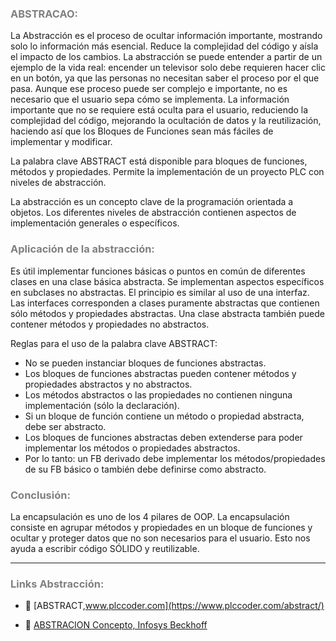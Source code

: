 ### <span style="color:grey">ABSTRACAO:</span>

La Abstracción es el proceso de ocultar información importante, mostrando solo lo información más esencial. 
Reduce la complejidad del código y aísla el impacto de los cambios.
La abstracción se puede entender a partir de un ejemplo de la vida real: encender un televisor solo debe
requieren hacer clic en un botón, ya que las personas no necesitan saber el proceso por el que pasa.
Aunque ese proceso puede ser complejo e importante, no es necesario que el usuario sepa
cómo se implementa. La información importante que no se requiere está oculta para el usuario,
reduciendo la complejidad del código, mejorando la ocultación de datos y la reutilización, haciendo así que los Bloques de Funciones
sean más fáciles de implementar y modificar.

La palabra clave ABSTRACT está disponible para bloques de funciones, métodos y propiedades. Permite la implementación de un proyecto PLC con niveles de abstracción.

La abstracción es un concepto clave de la programación orientada a objetos. Los diferentes niveles de abstracción contienen aspectos de implementación generales o específicos.

### <span style="color:grey">Aplicación de la abstracción:</span>
Es útil implementar funciones básicas o puntos en común de diferentes clases en una clase básica abstracta. Se implementan aspectos específicos en subclases no abstractas.
El principio es similar al uso de una interfaz. Las interfaces corresponden a clases puramente abstractas que contienen sólo métodos y propiedades abstractas. Una clase abstracta también puede contener métodos y propiedades no abstractos.

Reglas para el uso de la palabra clave ABSTRACT:

- No se pueden instanciar bloques de funciones abstractas.
- Los bloques de funciones abstractas pueden contener métodos y propiedades abstractos y no abstractos.
- Los métodos abstractos o las propiedades no contienen ninguna implementación (sólo la declaración).
- Si un bloque de función contiene un método o propiedad abstracta, debe ser abstracto.
- Los bloques de funciones abstractas deben extenderse para poder implementar los métodos o propiedades abstractos.
- Por lo tanto: un FB derivado debe implementar los métodos/propiedades de su FB básico o también debe definirse como abstracto.

### <span style="color:grey">Conclusión:</span>
La encapsulación es uno de los 4 pilares de OOP. La encapsulación consiste en agrupar métodos y propiedades en un bloque de funciones y ocultar y proteger datos que no son necesarios para el usuario. Esto nos ayuda a escribir código SÓLIDO y reutilizable. 
***
### <span style="color:grey">Links Abstracción:</span>
- 🔗 [ABSTRACT,www.plccoder.com](https://www.plccoder.com/abstract/)

- 🔗 [ABSTRACION Concepto, Infosys Beckhoff](https://infosys.beckhoff.com/content/1033/tc3_plc_intro/6413748235.html?id=2638086927809860687)

